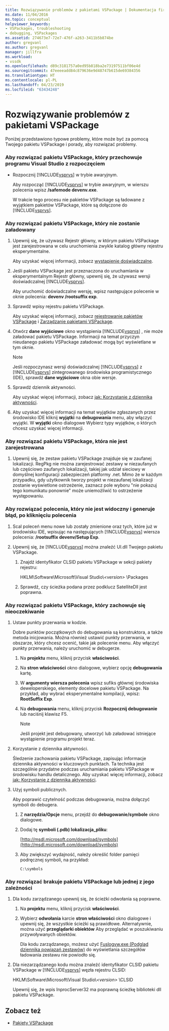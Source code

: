 ```yaml
---
title: Rozwiązywanie problemów z pakietami VSPackage | Dokumentacja firmy Microsoft
ms.date: 11/04/2016
ms.topic: conceptual
helpviewer_keywords:
- VSPackages, troubleshooting
- debugging, VSPackages
ms.assetid: 274673e7-72e7-476f-a263-3411b5b874be
author: gregvanl
ms.author: gregvanl
manager: jillfra
ms.workload:
- vssdk
ms.openlocfilehash: d89c3181757a0ed95b818ba2e73197511bf06e4d
ms.sourcegitcommit: 47eeeeadd84c879636e9d48747b615de69384356
ms.translationtype: HT
ms.contentlocale: pl-PL
ms.lasthandoff: 04/23/2019
ms.locfileid: "63434248"
---
```

# <a name="troubleshooting-vspackages"></a>Rozwiązywanie problemów z pakietami VSPackage
Poniżej przedstawiono typowe problemy, które może być za pomocą Twojego pakietu VSPackage i porady, aby rozwiązać problemy.

### <a name="to-troubleshoot-a-vspackage-that-keeps-visual-studio-from-starting"></a>Aby rozwiązać pakietu VSPackage, który przechowuje programu Visual Studio z rozpoczęciem

- Rozpocznij [!INCLUDE[vsprvs](../code-quality/includes/vsprvs_md.md)] w trybie awaryjnym.

   Aby rozpocząć [!INCLUDE[vsprvs](../code-quality/includes/vsprvs_md.md)] w trybie awaryjnym, w wierszu polecenia wpisz **/safemode devenv.exe**.

   W trakcie tego procesu nie pakietów VSPackage są ładowane z wyjątkiem pakietów VSPackage, które są dołączone do [!INCLUDE[vsprvs](../code-quality/includes/vsprvs_md.md)].

### <a name="to-troubleshoot-a-vspackage-that-does-not-load"></a>Aby rozwiązać pakietu VSPackage, który nie zostanie załadowany

1. Upewnij się, że używasz Rejestr główny, w którym pakietu VSPackage jest zarejestrowana w celu uruchomienia zwykle katalog główny rejestru eksperymentalne.

    Aby uzyskać więcej informacji, zobacz [wystąpienie doświadczalne](../extensibility/the-experimental-instance.md).

2. Jeśli pakietu VSPackage jest przeznaczona do uruchamiania w eksperymentalnym Rejestr główny, upewnij się, że używasz wersji doświadczalnej [!INCLUDE[vsprvs](../code-quality/includes/vsprvs_md.md)].

    Aby uruchomić doświadczalne wersję, wpisz następujące polecenie w oknie polecenia: **devenv /rootsuffix exp**.

3. Sprawdź wpisy rejestru pakietu VSPackage.

    Aby uzyskać więcej informacji, zobacz [rejestrowanie pakietów VSPackage](registering-and-unregistering-vspackages.md) i [Zarządzanie pakietami VSPackage](../extensibility/managing-vspackages.md).

4. Otwórz **dane wyjściowe** okno wystąpienia [!INCLUDE[vsprvs](../code-quality/includes/vsprvs_md.md)] , nie może załadować pakietu VSPackage. Informacji na temat przyczyn nieudanego pakietu VSPackage załadować mogą być wyświetlane w tym oknie.

   > [!NOTE]
   > Jeśli rozpoczynasz wersji doświadczalnej [!INCLUDE[vsprvs](../code-quality/includes/vsprvs_md.md)] z [!INCLUDE[vsprvs](../code-quality/includes/vsprvs_md.md)] zintegrowanego środowiska programistycznego (IDE), sprawdź **dane wyjściowe** okna obie wersje.

5. Sprawdź dziennik aktywności.

    Aby uzyskać więcej informacji, zobacz [jak: Korzystanie z dziennika aktywności](../extensibility/how-to-use-the-activity-log.md).

6. Aby uzyskać więcej informacji na temat wyjątków zgłaszanych przez środowisko IDE kliknij **wyjątki** na **debugowania** menu, aby włączyć wyjątki. W **wyjątki** okno dialogowe Wybierz typy wyjątków, o których chcesz uzyskać więcej informacji.

### <a name="to-troubleshoot-a-vspackage-that-does-not-register"></a>Aby rozwiązać pakietu VSPackage, która nie jest zarejestrowana

1. Upewnij się, że zestaw pakietu VSPackage znajduje się w zaufanej lokalizacji. RegPkg nie można zarejestrować zestawy w niezaufanych lub częściowo zaufanych lokalizacji, takiej jak udział sieciowy w domyślnej konfiguracji zabezpieczeń platformy .net. Mimo że w każdym przypadku, gdy użytkownik tworzy projekt w niezaufanej lokalizacji zostanie wyświetlone ostrzeżenie, zaznacz pole wyboru "nie pokazuj tego komunikatu ponownie" może uniemożliwić to ostrzeżenie występowaniu.

### <a name="to-troubleshoot-a-command-that-is-not-visible-or-that-generates-an-error-when-you-click-a-command"></a>Aby rozwiązać polecenia, który nie jest widoczny i generuje błąd, po kliknięciu polecenia

1. Scal poleceń menu nowe lub zostały zmienione oraz tych, które już w środowisku IDE, wpisując na następujących [!INCLUDE[vsprvs](../code-quality/includes/vsprvs_md.md)] wiersza polecenia: **/rootsuffix devenv/Setup Exp**.

2. Upewnij się, że [!INCLUDE[vsprvs](../code-quality/includes/vsprvs_md.md)] można znaleźć UI.dll Twojego pakietu VSPackage.

   1. Znajdź identyfikator CLSID pakietu VSPackage w sekcji pakiety rejestru:

        HKLM\Software\Microsoft\Visual Studio\\*\<version>* \Packages

   2. Sprawdź, czy ścieżka podana przez podklucz SatelliteDll jest poprawna.

### <a name="to-troubleshoot-a-vspackage-that-behaves-unexpectedly"></a>Aby rozwiązać pakietu VSPackage, który zachowuje się nieoczekiwanie

1. Ustaw punkty przerwania w kodzie.

     Dobre punktów początkowych do debugowania są konstruktora, a także metoda inicjowania. Można również ustawić punkty przerwania, w obszarze, który chcesz ocenić, takie jak polecenie menu. Aby włączyć punkty przerwania, należy uruchomić w debugerze.

    1. Na **projektu** menu, kliknij przycisk **właściwości**.

    2. Na **stron właściwości** okno dialogowe, wybierz opcję **debugowania** kartę.

    3. W **argumenty wiersza polecenia** wpisz sufiks głównej środowiska deweloperskiego, elementy docelowe pakietu VSPackage. Na przykład, aby wybrać eksperymentalne kompilacji, wpisz: **RootSuffix Exp**.

    4. Na **debugowania** menu, kliknij przycisk **Rozpocznij debugowanie** lub naciśnij klawisz F5.

        > [!NOTE]
        > Jeśli projekt jest debugowany, utworzyć lub załadować istniejące wystąpienie programu projekt teraz.

2. Korzystanie z dziennika aktywności.

     Śledzenie zachowania pakietu VSPackage, zapisując informacje dziennika aktywności w kluczowych punktach. Ta technika jest szczególnie przydatne podczas uruchamiania pakietu VSPackage w środowisku handlu detalicznego. Aby uzyskać więcej informacji, zobacz [jak: Korzystanie z dziennika aktywności](../extensibility/how-to-use-the-activity-log.md).

3. Użyj symboli publicznych.

     Aby poprawić czytelność podczas debugowania, można dołączyć symboli do debugera.

    1. Z **narzędzia/Opcje** menu, przejdź do **debugowanie/symbole** okno dialogowe.

    2. Dodaj tę **symboli (.pdb) lokalizacja_pliku**:

         [http://msdl.microsoft.com/download/symbols](http://msdl.microsoft.com/download/symbols)

    3. Aby zwiększyć wydajność, należy określić folder pamięci podręcznej symboli, na przykład:

        ```
        C:\symbols
        ```

### <a name="to-troubleshoot-a-missing-vspackage-or-one-of-its-dependencies"></a>Aby rozwiązać brakuje pakietu VSPackage lub jednej z jego zależności

1. Dla kodu zarządzanego upewnij się, że ścieżki odwołania są poprawne.

   1. Na **projektu** menu, kliknij przycisk **właściwości**.

   2. Wybierz **odwołania** karcie **stron właściwości** okno dialogowe i upewnij się, że wszystkie ścieżki są prawidłowe. Alternatywnie, można użyć **przeglądarki obiektów** Aby przeglądać w poszukiwaniu przywoływanych obiektów.

        Dla kodu zarządzanego, możesz użyć [Fuslogvw.exe (Podgląd dziennika powiązań zestawów)](/dotnet/framework/tools/fuslogvw-exe-assembly-binding-log-viewer) do wyświetlania szczegółów ładowania zestawu nie powiodło się.

2. Dla niezarządzanego kodu można znaleźć identyfikator CLSID pakietu VSPackage w [!INCLUDE[vsprvs](../code-quality/includes/vsprvs_md.md)] węzła rejestru CLSID:

    HKLM\Software\Microsoft\Visual Studio\\*\<version>* \CLSID

   Upewnij się, że wpis InprocServer32 ma poprawną ścieżkę biblioteki dll pakietu VSPackage.

## <a name="see-also"></a>Zobacz też
- [Pakiety VSPackage](../extensibility/internals/vspackages.md)